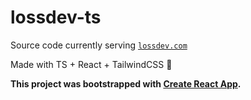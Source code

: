 # lossdev-ts

Source code currently serving [`lossdev.com`](https://lossdev.com)

Made with TS + React + TailwindCSS 👾

**This project was bootstrapped with [Create React App](https://github.com/facebook/create-react-app).**
